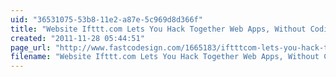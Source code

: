 ```yaml
---
uid: "36531075-53b8-11e2-a87e-5c969d8d366f"
title: "Website Ifttt.com Lets You Hack Together Web Apps, Without Coding Skills | Co. Design (via HootSuite for iPhone)"
created: "2011-11-28 05:44:51"
page_url: "http://www.fastcodesign.com/1665183/iftttcom-lets-you-hack-together-web-apps-without-coding-skills"
filename: "Website Ifttt.com Lets You Hack Together Web Apps, Without Coding Skills | Co. Design (via HootSuite for iPhone).html"
---
```

